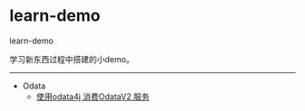 # learn-demo
learn-demo

学习新东西过程中搭建的小demo。

---

- Odata
  - [使用odata4j 消费OdataV2 服务](https://github.com/hjwjw/learn-demo/tree/master/odataConsumer)


